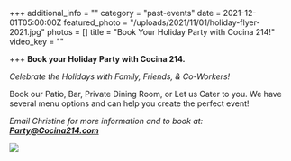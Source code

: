 +++
additional_info = ""
category = "past-events"
date = 2021-12-01T05:00:00Z
featured_photo = "/uploads/2021/11/01/holiday-flyer-2021.jpg"
photos = []
title = "Book Your Holiday Party with Cocina 214!"
video_key = ""

+++
**Book your Holiday Party with Cocina 214.**

_Celebrate the Holidays with Family, Friends, & Co-Workers!_ 

Book our Patio, Bar, Private Dining Room, or Let us Cater to you. We have several menu options and can help you create the perfect event!

_Email Christine for more information and to book at: **Party@Cocina214.com**_

  
![](/uploads/2021/11/01/holiday-flyer-2021.jpg)